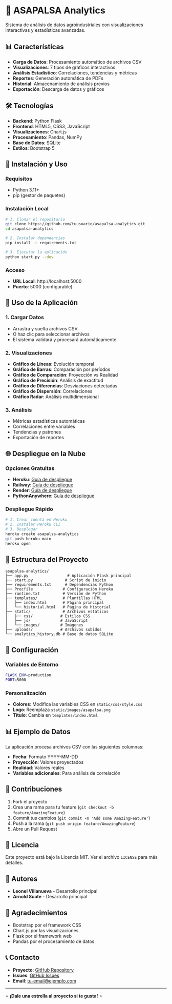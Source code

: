# 🚀 ASAPALSA Analytics

Sistema de análisis de datos agroindustriales con visualizaciones interactivas y estadísticas avanzadas.

## 📊 Características

- **Carga de Datos**: Procesamiento automático de archivos CSV
- **Visualizaciones**: 7 tipos de gráficos interactivos
- **Análisis Estadístico**: Correlaciones, tendencias y métricas
- **Reportes**: Generación automática de PDFs
- **Historial**: Almacenamiento de análisis previos
- **Exportación**: Descarga de datos y gráficos

## 🛠️ Tecnologías

- **Backend**: Python Flask
- **Frontend**: HTML5, CSS3, JavaScript
- **Visualizaciones**: Chart.js
- **Procesamiento**: Pandas, NumPy
- **Base de Datos**: SQLite
- **Estilos**: Bootstrap 5

## 🚀 Instalación y Uso

### Requisitos
- Python 3.11+
- pip (gestor de paquetes)

### Instalación Local
```bash
# 1. Clonar el repositorio
git clone https://github.com/tuusuario/asapalsa-analytics.git
cd asapalsa-analytics

# 2. Instalar dependencias
pip install -r requirements.txt

# 3. Ejecutar la aplicación
python start.py --dev
```

### Acceso
- **URL Local**: http://localhost:5000
- **Puerto**: 5000 (configurable)

## 📱 Uso de la Aplicación

### 1. Cargar Datos
- Arrastra y suelta archivos CSV
- O haz clic para seleccionar archivos
- El sistema validará y procesará automáticamente

### 2. Visualizaciones
- **Gráfico de Líneas**: Evolución temporal
- **Gráfico de Barras**: Comparación por períodos
- **Gráfico de Comparación**: Proyección vs Realidad
- **Gráfico de Precisión**: Análisis de exactitud
- **Gráfico de Diferencias**: Desviaciones detectadas
- **Gráfico de Dispersión**: Correlaciones
- **Gráfico Radar**: Análisis multidimensional

### 3. Análisis
- Métricas estadísticas automáticas
- Correlaciones entre variables
- Tendencias y patrones
- Exportación de reportes

## 🌐 Despliegue en la Nube

### Opciones Gratuitas
- **Heroku**: [Guía de despliegue](DEPLOYMENT_GUIDE.md#opción-1-heroku-recomendado)
- **Railway**: [Guía de despliegue](DEPLOYMENT_GUIDE.md#opción-2-railway-más-fácil)
- **Render**: [Guía de despliegue](DEPLOYMENT_GUIDE.md#opción-3-render)
- **PythonAnywhere**: [Guía de despliegue](DEPLOYMENT_GUIDE.md#opción-4-pythonanywhere)

### Despliegue Rápido
```bash
# 1. Crear cuenta en Heroku
# 2. Instalar Heroku CLI
# 3. Desplegar
heroku create asapalsa-analytics
git push heroku main
heroku open
```

## 📁 Estructura del Proyecto

```
asapalsa-analytics/
├── app.py                 # Aplicación Flask principal
├── start.py              # Script de inicio
├── requirements.txt      # Dependencias Python
├── Procfile             # Configuración Heroku
├── runtime.txt          # Versión de Python
├── templates/           # Plantillas HTML
│   ├── index.html       # Página principal
│   └── historial.html   # Página de historial
├── static/              # Archivos estáticos
│   ├── css/            # Estilos CSS
│   ├── js/             # JavaScript
│   └── images/         # Imágenes
├── uploads/            # Archivos subidos
└── analytics_history.db # Base de datos SQLite
```

## 🔧 Configuración

### Variables de Entorno
```bash
FLASK_ENV=production
PORT=5000
```

### Personalización
- **Colores**: Modifica las variables CSS en `static/css/style.css`
- **Logo**: Reemplaza `static/images/asapalsa.png`
- **Título**: Cambia en `templates/index.html`

## 📊 Ejemplo de Datos

La aplicación procesa archivos CSV con las siguientes columnas:
- **Fecha**: Formato YYYY-MM-DD
- **Proyección**: Valores proyectados
- **Realidad**: Valores reales
- **Variables adicionales**: Para análisis de correlación

## 🤝 Contribuciones

1. Fork el proyecto
2. Crea una rama para tu feature (`git checkout -b feature/AmazingFeature`)
3. Commit tus cambios (`git commit -m 'Add some AmazingFeature'`)
4. Push a la rama (`git push origin feature/AmazingFeature`)
5. Abre un Pull Request

## 📝 Licencia

Este proyecto está bajo la Licencia MIT. Ver el archivo `LICENSE` para más detalles.

## 👥 Autores

- **Leonel Villanueva** - Desarrollo principal
- **Arnold Suate** - Desarrollo principal

## 🙏 Agradecimientos

- Bootstrap por el framework CSS
- Chart.js por las visualizaciones
- Flask por el framework web
- Pandas por el procesamiento de datos

## 📞 Contacto

- **Proyecto**: [GitHub Repository](https://github.com/tuusuario/asapalsa-analytics)
- **Issues**: [GitHub Issues](https://github.com/tuusuario/asapalsa-analytics/issues)
- **Email**: tu-email@ejemplo.com

---

⭐ **¡Dale una estrella al proyecto si te gusta!** ⭐